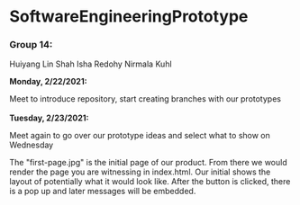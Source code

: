 # SoftwareEngineeringPrototype

### Group 14:
Huiyang Lin
Shah Isha Redohy
Nirmala Kuhl

**Monday, 2/22/2021:**  

Meet to introduce repository, start creating branches with our prototypes
<br><br>
**Tuesday, 2/23/2021:**  

Meet again to go over our prototype ideas and select what to show on Wednesday

The "first-page.jpg" is the initial page of our product. From there we would render the page you are witnessing in index.html. Our initial shows the layout of potentially what it would look like. After the button is clicked, there is a pop up and later messages will be embedded.
